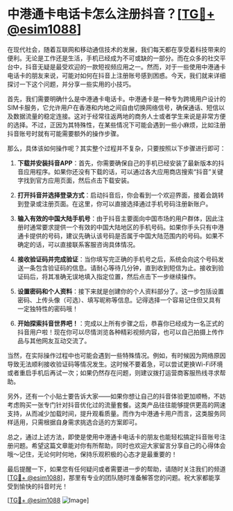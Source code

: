 # 中港通卡电话卡怎么注册抖音？[[TG💪+ @esim1088](https://t.me/s/esim1088)]

在现代社会，随着互联网和移动通信技术的发展，我们每天都在享受着科技带来的便利。无论是工作还是生活，手机已经成为不可或缺的一部分。而在众多的社交平台中，抖音无疑是最受欢迎的一款短视频应用之一。然而，对于一些使用中港通卡电话卡的朋友来说，可能对如何在抖音上注册账号感到困惑。今天，我们就来详细探讨一下这个问题，并分享一些实用的小技巧。

首先，我们需要明确什么是中港通卡电话卡。中港通卡是一种专为跨境用户设计的SIM卡服务，它允许用户在香港和内地之间自由切换网络信号，确保通话、短信以及数据流量的稳定连接。这对于经常往返两地的商务人士或者学生来说是非常方便的选择。不过，正因为其特殊性，在某些情况下可能会遇到一些小麻烦，比如注册抖音账号时就有可能需要额外的操作步骤。

那么，具体该如何操作呢？其实整个过程并不复杂，只要按照以下步骤进行即可：

1. **下载并安装抖音APP**：首先，你需要确保自己的手机已经安装了最新版本的抖音应用程序。如果你还没有下载的话，可以通过各大应用商店搜索“抖音”关键字找到官方应用页面，然后点击下载安装。

2. **打开抖音并选择登录方式**：启动抖音后，你会看到一个欢迎界面，接着会跳转到登录或注册页面。在这里，你可以直接选择通过手机号码注册新账户。

3. **输入有效的中国大陆手机号**：由于抖音主要面向中国市场的用户群体，因此注册时通常要求提供一个有效的中国大陆地区的手机号码。如果你手头只有中港通卡提供的号码，建议先确认该号码是否属于中国大陆范围内的号码。如果不确定的话，可以直接联系客服咨询具体情况。

4. **接收验证码并完成验证**：当你填写完正确的手机号之后，系统会向这个号码发送一条包含验证码的信息。请耐心等待几分钟，直到收到短信为止。接收到验证码后，将其准确无误地填入指定位置，然后点击下一步继续操作。

5. **设置密码和个人资料**：接下来就是创建你的个人资料部分了。这一步包括设置密码、上传头像（可选）、填写昵称等信息。记得选择一个容易记住但又具有一定独特性的密码哦！

6. **开始探索抖音世界吧！**：完成以上所有步骤之后，恭喜你已经成为一名正式的抖音用户啦！现在你可以尽情浏览各种精彩视频内容，也可以自己拍摄上传作品与其他网友互动交流了。

当然，在实际操作过程中也可能会遇到一些特殊情况。例如，有时候因为网络原因导致无法顺利接收验证码等情况发生。这时候不要着急，可以尝试更换Wi-Fi环境或者重启手机后再试一次；如果仍然存在问题，则建议拨打运营商客服热线寻求帮助。

另外，还有一个小贴士要告诉大家——如果你想让自己的抖音体验更加顺畅，不妨考虑购买一张专门针对抖音优化过的流量套餐。这类产品往往能够提供更高的网速支持，从而减少加载时间，提升观看质量。而作为中港通卡用户而言，这类服务同样适用，只需根据自身需求挑选合适的方案即可。

总之，通过上述方法，即使是使用中港通卡电话卡的朋友也能轻松搞定抖音账号注册问题。希望这篇文章能对你有所帮助，同时也欢迎大家留言分享自己的心得体会哦～记住，无论何时何地，保持乐观积极的心态才是最重要的！

最后提醒一下，如果您有任何疑问或者需要进一步的帮助，请随时关注我们的频道[[TG💪+ @esim1088](https://t.me/s/esim1088)]，那里有专业的团队随时准备解答您的问题。祝大家都能享受到愉快的抖音时光！

[[TG💪+ @esim1088](https://t.me/s/esim1088) ![Image](https://i.postimg.cc/4NQfJmqS/Snipaste-2025-05-13-00-14-12.png)]